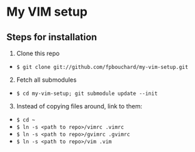 # My VIM setup


## Steps for installation

1. Clone this repo
  - `$ git clone git://github.com/fpbouchard/my-vim-setup.git`
2. Fetch all submodules
  - `$ cd my-vim-setup; git submodule update --init`
3. Instead of copying files around, link to them:
  - `$ cd ~`
  - `$ ln -s <path to repo>/vimrc .vimrc`
  - `$ ln -s <path to repo>/gvimrc .gvimrc`
  - `$ ln -s <path to repo>/vim .vim`

